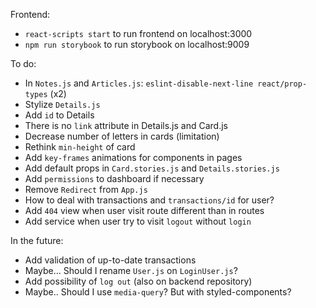 Frontend:
- `react-scripts start` to run frontend on localhost:3000
- `npm run storybook` to run storybook on localhost:9009

To do:
- In `Notes.js` and `Articles.js`: `eslint-disable-next-line react/prop-types` (x2)
- Stylize `Details.js`
- Add `id` to Details
- There is no `link` attribute in Details.js and Card.js
- Decrease number of letters in cards (limitation)
- Rethink `min-height` of card
- Add `key-frames` animations for components in pages
- Add default props in `Card.stories.js` and `Details.stories.js`
- Add `permissions` to dashboard if necessary
- Remove `Redirect` from `App.js`
- How to deal with transactions and `transactions/id` for user?
- Add `404` view when user visit route different than in routes
- Add service when user try to visit `logout` without `login`

In the future:
- Add validation of up-to-date transactions
- Maybe... Should I rename `User.js` on `LoginUser.js`?
- Add possibility of `log out` (also on backend repository)
- Maybe.. Should I use `media-query`? But with styled-components?


